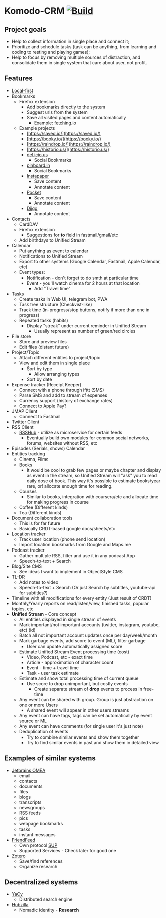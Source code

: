 # Komodo-CRM [![Build](https://github.com/Heapy/Komodo-CRM/actions/workflows/build.yml/badge.svg)](https://github.com/Heapy/Komodo-CRM/actions/workflows/build.yml)

## Project goals

- Help to collect information in single place and connect it;
- Prioritize and schedule tasks (task can be anything, from learning and coding to resting and playing games);
- Help to focus by removing multiple sources of distraction, and consolidate them in single system that care about user, not profit.

## Features

* [Local-first](https://www.inkandswitch.com/local-first.html)
* Bookmarks
  - Firefox extension
    - Add bookmarks directly to the system
    - Suggest urls from the system
    - Save all visited pages and content automatically
      - Example: [fetching.io](http://fetching.io/)
  - Example projects
    - [https://saved.io/](https://saved.io/)
    - [https://booky.io/](https://booky.io/)
    - [https://raindrop.io/](https://raindrop.io/)
    - [https://historio.us/](https://historio.us/)
    - [del.icio.us](https://en.wikipedia.org/wiki/Delicious_(website))
      - Social Bookmarks
    - [pinboard.in](https://en.wikipedia.org/wiki/Pinboard_(website))
      - Social Bookmarks
    - [Instapaper](https://en.wikipedia.org/wiki/Instapaper)
      - Save content
      - Annotate content
    - [Pocket](https://en.wikipedia.org/wiki/Pocket_(service))
      - Save content
      - Annotate content
    - [Diigo](https://en.wikipedia.org/wiki/Diigo)
      - Annotate content
* Contacts
  - CardDAV
  - Firefox extension
    - Suggestions for **to** field in fastmail/gmail/etc
  - Add birthdays to Unified Stream
* Calendar
  - Put anything as event to calendar
  - Notifications to Unified Stream
  - Export to other systems (Google Calendar, Fastmail, Apple Calendar, etc)
  - Event types:
    - Notification - don't forget to do smth at particular time
    - Event - you'll watch cinema for 2 hours at that location
      - Add "Travel time"
* Tasks
  - Create tasks in Web UI, telegram bot, PWA
  - Task tree structure (Checkvist-like)
  - Track time (in-progress/stop buttons, notify if more than one in progress)
  - Repeated tasks (habits)
    - Display "streak" under current reminder in Unified Stream
      - Usually represent as number of green/red circles
* File store
  - Store and preview files
  - Edit files (distant future)
* Project/Topic
  - Attach different entities to project/topic
  - View and edit them in single place
    - Sort by type
      - Allow arranging types
    - Sort by date
* Expense tracker (Receipt Keeper)
  - Connect with a phone through ifttt (SMS)
  - Parse SMS and add to stream of expenses
  - Currency support (history of exchange rates)
  - Connect to Apple Pay?
* JMAP Client
  - Connect to Fastmail
* Twitter Client
* RSS Client
  - [RSSHub](https://github.com/DIYgod/RSSHub) - utilize as microservice for certain feeds
    - Eventually build own modules for common social networks, forums, websites without RSS, etc
* Episodes (Serials, shows) Calendar
* Entities tracking
  - Cinema, Films
  - Books
    - It would be cool to grab few pages or maybe chapter and display as event in the stream, so Unified Stream will "ask" you to read daily dose of book. This way it's possible to estimate books/year rare, or! allocate enough time for reading.
  - Courses
    - Similar to books, integration with coursera/etc and allocate time for making progress in course
  - Coffee (Different kinds)
  - Tea (Different kinds)
* Document collaboration tools
  - This is for far future
  - Basically CRDT-based google docs/sheets/etc
* Location tracker
  - Track user location (phone send location)
  - Import location bookmarks from Google and Maps.me
* Podcast tracker
  - Gather multiple RSS, filter and use it in any podcast App
  - Speech-to-text + Search
* Blog/Site CMS
  - See ideas I want to implement in ObjectStyle CMS
* TL-DR
  - Add notes to video
  - Speech-to-text + Search (Or just Search by subtitles, youtube-api for subtitles?)
* Timeline with all modifications for every entity (Just result of CRDT)
* Monthly/Yearly reports on read/listen/view, finished tasks, popular topics, etc
* **Unified Stream** - Core concept
  - All entities displayed in single stream of events
  - Mark important/not important accounts (twitter, instagram, youtube, etc) (id)
  - Batch all not important account updates once per day/week/month
  - Mark garbage events, add score to event (ML), filter garbage
    - User can update automatically assigned score
  - Estimate Unified Stream Event processing time (cost)
    - Video, Podcast, etc - exact time
    - Article - approximation of character count
    - Event - time + travel time
    - Task - user task estimate
  - Estimate and show total processing time of current queue
    - Use score to drop unimportant, but costly events
      - Create separate stream of **drop** events to process in free-time
  - Any event can be shared with group. Group is just abstraction on one or more Users
    - A shared event will appear in other users streams
  - Any event can have tags, tags can be set automatically by event source or ML
  - Any event can have comments (for single user it's just note)
  - Deduplication of events
    - Try to combine similar events and show them together
    - Try to find similar events in past and show them in detailed view

## Examples of similar systems

* [Jetbrains OMEA](https://www.jetbrains.com/omea/)
  - email
  - contacts 
  - documents
  - files
  - blogs
  - transcripts
  - newsgroups
  - RSS feeds
  - pics
  - webpage bookmarks
  - tasks
  - instant messages
* [FriendFeed](https://en.wikipedia.org/wiki/FriendFeed)
  - Own protocol [SUP](https://en.wikipedia.org/wiki/Simple_Update_Protocol)
  - Supported Services - Check later for good one
* [Zotero](https://www.zotero.org/)
  - Save/find references
  - Organize research

## Decentralized systems

* [YaCy](https://en.wikipedia.org/wiki/YaCy)
  - Distributed search engine
* [Hubzilla](https://zotlabs.org/page/hubzilla/hubzilla-project)
  - Nomadic identity - **Research**
